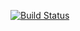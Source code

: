 [![Build Status](https://travis-ci.org/Jigsaw-Code/outline-i18n.svg?branch=master)](https://travis-ci.org/Jigsaw-Code/outline-i18n)

